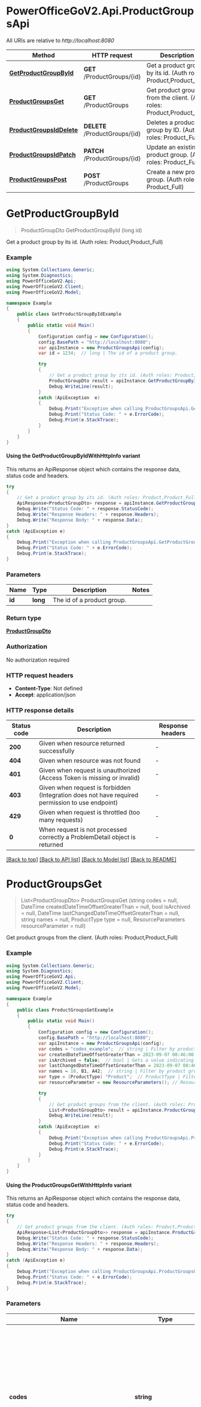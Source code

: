# PowerOfficeGoV2.Api.ProductGroupsApi

All URIs are relative to *http://localhost:8080*

| Method | HTTP request | Description |
|--------|--------------|-------------|
| [**GetProductGroupById**](ProductGroupsApi.md#getproductgroupbyid) | **GET** /ProductGroups/{id} | Get a product group by its id. (Auth roles: Product,Product_Full) |
| [**ProductGroupsGet**](ProductGroupsApi.md#productgroupsget) | **GET** /ProductGroups | Get product groups from the client. (Auth roles: Product,Product_Full) |
| [**ProductGroupsIdDelete**](ProductGroupsApi.md#productgroupsiddelete) | **DELETE** /ProductGroups/{id} | Deletes a product group by ID. (Auth roles: Product_Full) |
| [**ProductGroupsIdPatch**](ProductGroupsApi.md#productgroupsidpatch) | **PATCH** /ProductGroups/{id} | Update an existing product group. (Auth roles: Product_Full) |
| [**ProductGroupsPost**](ProductGroupsApi.md#productgroupspost) | **POST** /ProductGroups | Create a new product group. (Auth roles: Product_Full) |

<a id="getproductgroupbyid"></a>
# **GetProductGroupById**
> ProductGroupDto GetProductGroupById (long id)

Get a product group by its id. (Auth roles: Product,Product_Full)

### Example
```csharp
using System.Collections.Generic;
using System.Diagnostics;
using PowerOfficeGoV2.Api;
using PowerOfficeGoV2.Client;
using PowerOfficeGoV2.Model;

namespace Example
{
    public class GetProductGroupByIdExample
    {
        public static void Main()
        {
            Configuration config = new Configuration();
            config.BasePath = "http://localhost:8080";
            var apiInstance = new ProductGroupsApi(config);
            var id = 1234;  // long | The id of a product group.

            try
            {
                // Get a product group by its id. (Auth roles: Product,Product_Full)
                ProductGroupDto result = apiInstance.GetProductGroupById(id);
                Debug.WriteLine(result);
            }
            catch (ApiException  e)
            {
                Debug.Print("Exception when calling ProductGroupsApi.GetProductGroupById: " + e.Message);
                Debug.Print("Status Code: " + e.ErrorCode);
                Debug.Print(e.StackTrace);
            }
        }
    }
}
```

#### Using the GetProductGroupByIdWithHttpInfo variant
This returns an ApiResponse object which contains the response data, status code and headers.

```csharp
try
{
    // Get a product group by its id. (Auth roles: Product,Product_Full)
    ApiResponse<ProductGroupDto> response = apiInstance.GetProductGroupByIdWithHttpInfo(id);
    Debug.Write("Status Code: " + response.StatusCode);
    Debug.Write("Response Headers: " + response.Headers);
    Debug.Write("Response Body: " + response.Data);
}
catch (ApiException e)
{
    Debug.Print("Exception when calling ProductGroupsApi.GetProductGroupByIdWithHttpInfo: " + e.Message);
    Debug.Print("Status Code: " + e.ErrorCode);
    Debug.Print(e.StackTrace);
}
```

### Parameters

| Name | Type | Description | Notes |
|------|------|-------------|-------|
| **id** | **long** | The id of a product group. |  |

### Return type

[**ProductGroupDto**](ProductGroupDto.md)

### Authorization

No authorization required

### HTTP request headers

 - **Content-Type**: Not defined
 - **Accept**: application/json


### HTTP response details
| Status code | Description | Response headers |
|-------------|-------------|------------------|
| **200** | Given when resource returned successfully |  -  |
| **404** | Given when resource was not found |  -  |
| **401** | Given when request is unauthorized (Access Token is missing or invalid) |  -  |
| **403** | Given when request is forbidden (Integration does not have required permission to use endpoint) |  -  |
| **429** | Given when request is throttled (too many requests) |  -  |
| **0** | When request is not processed correctly a ProblemDetail object is returned |  -  |

[[Back to top]](#) [[Back to API list]](../../README.md#documentation-for-api-endpoints) [[Back to Model list]](../../README.md#documentation-for-models) [[Back to README]](../../README.md)

<a id="productgroupsget"></a>
# **ProductGroupsGet**
> List&lt;ProductGroupDto&gt; ProductGroupsGet (string codes = null, DateTime createdDateTimeOffsetGreaterThan = null, bool isArchived = null, DateTime lastChangedDateTimeOffsetGreaterThan = null, string names = null, ProductType type = null, ResourceParameters resourceParameter = null)

Get product groups from the client. (Auth roles: Product,Product_Full)

### Example
```csharp
using System.Collections.Generic;
using System.Diagnostics;
using PowerOfficeGoV2.Api;
using PowerOfficeGoV2.Client;
using PowerOfficeGoV2.Model;

namespace Example
{
    public class ProductGroupsGetExample
    {
        public static void Main()
        {
            Configuration config = new Configuration();
            config.BasePath = "http://localhost:8080";
            var apiInstance = new ProductGroupsApi(config);
            var codes = "codes_example";  // string | Filter by product group codes. SearchString should be in the form of \"1, ABC, 10B\" (codes separated by comma). If filterString is null or whitespace, query is returned as is. (optional) 
            var createdDateTimeOffsetGreaterThan = 2023-09-07 08:46:00.1234567;  // DateTime | Find product groups created after this timestamp. (optional) 
            var isArchived = false;  // bool | Gets a value indicating whether the product group is archived (set inactive). Archived product groups will be unavailable for usage in the GUI. (optional) 
            var lastChangedDateTimeOffsetGreaterThan = 2023-09-07 08:46:00.1234567;  // DateTime | Find product groups that have been changed after this timestamp. (optional) 
            var names = 10, B1, A42;  // string | Filter by product group names. SearchString should be in the form of \"1, ABC, 10B\" (codes separated by comma). If filterString is null or whitespace, query is returned as is. (optional) 
            var type = (ProductType) "Product";  // ProductType | Filter product groups by product type. Available values: Product, Service (optional) 
            var resourceParameter = new ResourceParameters(); // ResourceParameters |  (optional) 

            try
            {
                // Get product groups from the client. (Auth roles: Product,Product_Full)
                List<ProductGroupDto> result = apiInstance.ProductGroupsGet(codes, createdDateTimeOffsetGreaterThan, isArchived, lastChangedDateTimeOffsetGreaterThan, names, type, resourceParameter);
                Debug.WriteLine(result);
            }
            catch (ApiException  e)
            {
                Debug.Print("Exception when calling ProductGroupsApi.ProductGroupsGet: " + e.Message);
                Debug.Print("Status Code: " + e.ErrorCode);
                Debug.Print(e.StackTrace);
            }
        }
    }
}
```

#### Using the ProductGroupsGetWithHttpInfo variant
This returns an ApiResponse object which contains the response data, status code and headers.

```csharp
try
{
    // Get product groups from the client. (Auth roles: Product,Product_Full)
    ApiResponse<List<ProductGroupDto>> response = apiInstance.ProductGroupsGetWithHttpInfo(codes, createdDateTimeOffsetGreaterThan, isArchived, lastChangedDateTimeOffsetGreaterThan, names, type, resourceParameter);
    Debug.Write("Status Code: " + response.StatusCode);
    Debug.Write("Response Headers: " + response.Headers);
    Debug.Write("Response Body: " + response.Data);
}
catch (ApiException e)
{
    Debug.Print("Exception when calling ProductGroupsApi.ProductGroupsGetWithHttpInfo: " + e.Message);
    Debug.Print("Status Code: " + e.ErrorCode);
    Debug.Print(e.StackTrace);
}
```

### Parameters

| Name | Type | Description | Notes |
|------|------|-------------|-------|
| **codes** | **string** | Filter by product group codes. SearchString should be in the form of \&quot;1, ABC, 10B\&quot; (codes separated by comma). If filterString is null or whitespace, query is returned as is. | [optional]  |
| **createdDateTimeOffsetGreaterThan** | **DateTime** | Find product groups created after this timestamp. | [optional]  |
| **isArchived** | **bool** | Gets a value indicating whether the product group is archived (set inactive). Archived product groups will be unavailable for usage in the GUI. | [optional]  |
| **lastChangedDateTimeOffsetGreaterThan** | **DateTime** | Find product groups that have been changed after this timestamp. | [optional]  |
| **names** | **string** | Filter by product group names. SearchString should be in the form of \&quot;1, ABC, 10B\&quot; (codes separated by comma). If filterString is null or whitespace, query is returned as is. | [optional]  |
| **type** | **ProductType** | Filter product groups by product type. Available values: Product, Service | [optional]  |
| **resourceParameter** | [**ResourceParameters**](ResourceParameters.md) |  | [optional]  |

### Return type

[**List&lt;ProductGroupDto&gt;**](ProductGroupDto.md)

### Authorization

No authorization required

### HTTP request headers

 - **Content-Type**: Not defined
 - **Accept**: application/json


### HTTP response details
| Status code | Description | Response headers |
|-------------|-------------|------------------|
| **200** | Given when resource returned successfully |  -  |
| **204** | Given when no content is returned |  -  |
| **400** | Given when request is badly formatted |  -  |
| **401** | Given when request is unauthorized (Access Token is missing or invalid) |  -  |
| **403** | Given when request is forbidden (Integration does not have required permission to use endpoint) |  -  |
| **429** | Given when request is throttled (too many requests) |  -  |
| **0** | When request is not processed correctly a ProblemDetail object is returned |  -  |

[[Back to top]](#) [[Back to API list]](../../README.md#documentation-for-api-endpoints) [[Back to Model list]](../../README.md#documentation-for-models) [[Back to README]](../../README.md)

<a id="productgroupsiddelete"></a>
# **ProductGroupsIdDelete**
> void ProductGroupsIdDelete (long id)

Deletes a product group by ID. (Auth roles: Product_Full)

### Example
```csharp
using System.Collections.Generic;
using System.Diagnostics;
using PowerOfficeGoV2.Api;
using PowerOfficeGoV2.Client;
using PowerOfficeGoV2.Model;

namespace Example
{
    public class ProductGroupsIdDeleteExample
    {
        public static void Main()
        {
            Configuration config = new Configuration();
            config.BasePath = "http://localhost:8080";
            var apiInstance = new ProductGroupsApi(config);
            var id = 12345;  // long | The id of the product group to delete.

            try
            {
                // Deletes a product group by ID. (Auth roles: Product_Full)
                apiInstance.ProductGroupsIdDelete(id);
            }
            catch (ApiException  e)
            {
                Debug.Print("Exception when calling ProductGroupsApi.ProductGroupsIdDelete: " + e.Message);
                Debug.Print("Status Code: " + e.ErrorCode);
                Debug.Print(e.StackTrace);
            }
        }
    }
}
```

#### Using the ProductGroupsIdDeleteWithHttpInfo variant
This returns an ApiResponse object which contains the response data, status code and headers.

```csharp
try
{
    // Deletes a product group by ID. (Auth roles: Product_Full)
    apiInstance.ProductGroupsIdDeleteWithHttpInfo(id);
}
catch (ApiException e)
{
    Debug.Print("Exception when calling ProductGroupsApi.ProductGroupsIdDeleteWithHttpInfo: " + e.Message);
    Debug.Print("Status Code: " + e.ErrorCode);
    Debug.Print(e.StackTrace);
}
```

### Parameters

| Name | Type | Description | Notes |
|------|------|-------------|-------|
| **id** | **long** | The id of the product group to delete. |  |

### Return type

void (empty response body)

### Authorization

No authorization required

### HTTP request headers

 - **Content-Type**: Not defined
 - **Accept**: application/json


### HTTP response details
| Status code | Description | Response headers |
|-------------|-------------|------------------|
| **200** | Given when product group is deleted |  -  |
| **404** | Given when resource was not found |  -  |
| **409** | Given when resource is in use and cannot be deleted |  -  |
| **401** | Given when request is unauthorized (Access Token is missing or invalid) |  -  |
| **403** | Given when request is forbidden (Integration does not have required permission to use endpoint) |  -  |
| **429** | Given when request is throttled (too many requests) |  -  |
| **0** | When request is not processed correctly a ProblemDetail object is returned |  -  |

[[Back to top]](#) [[Back to API list]](../../README.md#documentation-for-api-endpoints) [[Back to Model list]](../../README.md#documentation-for-models) [[Back to README]](../../README.md)

<a id="productgroupsidpatch"></a>
# **ProductGroupsIdPatch**
> ProductGroupDto ProductGroupsIdPatch (long id, List<Operation> operation = null)

Update an existing product group. (Auth roles: Product_Full)

### Example
```csharp
using System.Collections.Generic;
using System.Diagnostics;
using PowerOfficeGoV2.Api;
using PowerOfficeGoV2.Client;
using PowerOfficeGoV2.Model;

namespace Example
{
    public class ProductGroupsIdPatchExample
    {
        public static void Main()
        {
            Configuration config = new Configuration();
            config.BasePath = "http://localhost:8080";
            var apiInstance = new ProductGroupsApi(config);
            var id = 1337;  // long | 
            var operation = new List<Operation>(); // List<Operation> |  (optional) 

            try
            {
                // Update an existing product group. (Auth roles: Product_Full)
                ProductGroupDto result = apiInstance.ProductGroupsIdPatch(id, operation);
                Debug.WriteLine(result);
            }
            catch (ApiException  e)
            {
                Debug.Print("Exception when calling ProductGroupsApi.ProductGroupsIdPatch: " + e.Message);
                Debug.Print("Status Code: " + e.ErrorCode);
                Debug.Print(e.StackTrace);
            }
        }
    }
}
```

#### Using the ProductGroupsIdPatchWithHttpInfo variant
This returns an ApiResponse object which contains the response data, status code and headers.

```csharp
try
{
    // Update an existing product group. (Auth roles: Product_Full)
    ApiResponse<ProductGroupDto> response = apiInstance.ProductGroupsIdPatchWithHttpInfo(id, operation);
    Debug.Write("Status Code: " + response.StatusCode);
    Debug.Write("Response Headers: " + response.Headers);
    Debug.Write("Response Body: " + response.Data);
}
catch (ApiException e)
{
    Debug.Print("Exception when calling ProductGroupsApi.ProductGroupsIdPatchWithHttpInfo: " + e.Message);
    Debug.Print("Status Code: " + e.ErrorCode);
    Debug.Print(e.StackTrace);
}
```

### Parameters

| Name | Type | Description | Notes |
|------|------|-------------|-------|
| **id** | **long** |  |  |
| **operation** | [**List&lt;Operation&gt;**](Operation.md) |  | [optional]  |

### Return type

[**ProductGroupDto**](ProductGroupDto.md)

### Authorization

No authorization required

### HTTP request headers

 - **Content-Type**: application/json-patch+json
 - **Accept**: application/json


### HTTP response details
| Status code | Description | Response headers |
|-------------|-------------|------------------|
| **200** | Given when resource returned successfully |  -  |
| **400** | Given when request is badly formatted |  -  |
| **404** | Given when resource was not found |  -  |
| **401** | Given when request is unauthorized (Access Token is missing or invalid) |  -  |
| **403** | Given when request is forbidden (Integration does not have required permission to use endpoint) |  -  |
| **429** | Given when request is throttled (too many requests) |  -  |
| **0** | When request is not processed correctly a ProblemDetail object is returned |  -  |

[[Back to top]](#) [[Back to API list]](../../README.md#documentation-for-api-endpoints) [[Back to Model list]](../../README.md#documentation-for-models) [[Back to README]](../../README.md)

<a id="productgroupspost"></a>
# **ProductGroupsPost**
> ProductGroupDto ProductGroupsPost (ProductGroupPostDto productGroupPostDto = null)

Create a new product group. (Auth roles: Product_Full)

The primary use of product groups are to assign products to the groups that can inherit similar properties from the group, and/or reporting purposes.

### Example
```csharp
using System.Collections.Generic;
using System.Diagnostics;
using PowerOfficeGoV2.Api;
using PowerOfficeGoV2.Client;
using PowerOfficeGoV2.Model;

namespace Example
{
    public class ProductGroupsPostExample
    {
        public static void Main()
        {
            Configuration config = new Configuration();
            config.BasePath = "http://localhost:8080";
            var apiInstance = new ProductGroupsApi(config);
            var productGroupPostDto = new ProductGroupPostDto(); // ProductGroupPostDto |  (optional) 

            try
            {
                // Create a new product group. (Auth roles: Product_Full)
                ProductGroupDto result = apiInstance.ProductGroupsPost(productGroupPostDto);
                Debug.WriteLine(result);
            }
            catch (ApiException  e)
            {
                Debug.Print("Exception when calling ProductGroupsApi.ProductGroupsPost: " + e.Message);
                Debug.Print("Status Code: " + e.ErrorCode);
                Debug.Print(e.StackTrace);
            }
        }
    }
}
```

#### Using the ProductGroupsPostWithHttpInfo variant
This returns an ApiResponse object which contains the response data, status code and headers.

```csharp
try
{
    // Create a new product group. (Auth roles: Product_Full)
    ApiResponse<ProductGroupDto> response = apiInstance.ProductGroupsPostWithHttpInfo(productGroupPostDto);
    Debug.Write("Status Code: " + response.StatusCode);
    Debug.Write("Response Headers: " + response.Headers);
    Debug.Write("Response Body: " + response.Data);
}
catch (ApiException e)
{
    Debug.Print("Exception when calling ProductGroupsApi.ProductGroupsPostWithHttpInfo: " + e.Message);
    Debug.Print("Status Code: " + e.ErrorCode);
    Debug.Print(e.StackTrace);
}
```

### Parameters

| Name | Type | Description | Notes |
|------|------|-------------|-------|
| **productGroupPostDto** | [**ProductGroupPostDto**](ProductGroupPostDto.md) |  | [optional]  |

### Return type

[**ProductGroupDto**](ProductGroupDto.md)

### Authorization

No authorization required

### HTTP request headers

 - **Content-Type**: application/json-patch+json, application/json, text/json, application/*+json
 - **Accept**: application/json


### HTTP response details
| Status code | Description | Response headers |
|-------------|-------------|------------------|
| **201** | Given when resource was successfully created. |  -  |
| **400** | Given when request is badly formatted |  -  |
| **404** | Given when resource was not found |  -  |
| **401** | Given when request is unauthorized (Access Token is missing or invalid) |  -  |
| **403** | Given when request is forbidden (Integration does not have required permission to use endpoint) |  -  |
| **429** | Given when request is throttled (too many requests) |  -  |
| **0** | When request is not processed correctly a ProblemDetail object is returned |  -  |

[[Back to top]](#) [[Back to API list]](../../README.md#documentation-for-api-endpoints) [[Back to Model list]](../../README.md#documentation-for-models) [[Back to README]](../../README.md)

